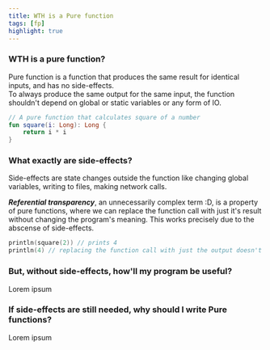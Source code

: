 ```yaml
---
title: WTH is a Pure function
tags: [fp]
highlight: true
---
```


### WTH is a pure function?
Pure function is a function that produces the same result for identical inputs, and has no side-effects.  
To always produce the same output for the same input, the function shouldn't depend on global or static variables or any form of IO.

```kotlin
// A pure function that calculates square of a number
fun square(i: Long): Long {
    return i * i
}
```

### What exactly are side-effects?

Side-effects are state changes outside the function like changing global variables, writing to files, making network calls.

**_Referential transparency_**, an unnecessarily complex term :D, is a property of pure functions, where we can replace the function call with just it's result without changing the program's meaning. This works precisely due to the abscense of side-effects.

```kotlin
println(square(2)) // prints 4
println(4) // replacing the function call with just the output doesn't change the program's meaning
```

### But, without side-effects, how'll my program be useful?
Lorem ipsum

### If side-effects are still needed, why should I write Pure functions?
Lorem ipsum
